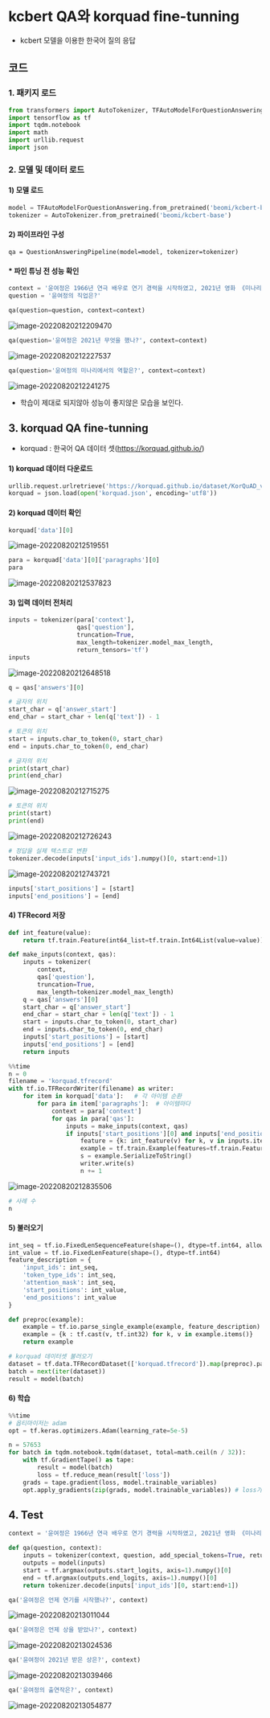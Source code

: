 # kcbert QA와 korquad fine-tunning

- kcbert 모델을 이용한 한국어 질의 응답



## 코드

### 1. 패키지 로드

```python
from transformers import AutoTokenizer, TFAutoModelForQuestionAnswering, QuestionAnsweringPipeline
import tensorflow as tf
import tqdm.notebook
import math
import urllib.request
import json
```

### 2. 모델 및 데이터 로드

#### 1) 모델 로드

```python
model = TFAutoModelForQuestionAnswering.from_pretrained('beomi/kcbert-base', from_pt=True)
tokenizer = AutoTokenizer.from_pretrained('beomi/kcbert-base')
```

#### 2) 파이프라인 구성

```
qa = QuestionAnsweringPipeline(model=model, tokenizer=tokenizer)
```



#### * 파인 튜닝 전 성능 확인

```python
context = '윤여정은 1966년 연극 배우로 연기 경력을 시작하였고, 2021년 영화 《미나리》의 순자 역으로 아카데미 여우조연상을 수상했다.'
question = '윤여정의 직업은?'
```

```python
qa(question=question, context=context)
```

![image-20220820212209470](kcbert_QA_fine_tunning.assets/image-20220820212209470.png)

```python
qa(question='윤여정은 2021년 무엇을 했나?', context=context)
```

![image-20220820212227537](kcbert_QA_fine_tunning.assets/image-20220820212227537.png)

```python
qa(question='윤여정의 미나리에서의 역할은?', context=context)
```

![image-20220820212241275](kcbert_QA_fine_tunning.assets/image-20220820212241275.png)

- 학습이 제대로 되지않아 성능이 좋지않은 모습을 보인다.



## 3. korquad QA fine-tunning

- korquad : 한국어 QA 데이터 셋(https://korquad.github.io/)


#### 1) korquad 데이터 다운로드

````python
urllib.request.urlretrieve('https://korquad.github.io/dataset/KorQuAD_v1.0_train.json', 'korquad.json')
korquad = json.load(open('korquad.json', encoding='utf8'))
````



#### 2) korquad 데이터 확인

```python
korquad['data'][0]
```

![image-20220820212519551](kcbert_QA_fine_tunning.assets/image-20220820212519551.png)

```python
para = korquad['data'][0]['paragraphs'][0]
para
```

![image-20220820212537823](kcbert_QA_fine_tunning.assets/image-20220820212537823.png)



#### 3) 입력 데이터 전처리

```python
inputs = tokenizer(para['context'], 
                   qas['question'], 
                   truncation=True, 
                   max_length=tokenizer.model_max_length,
                   return_tensors='tf')
inputs
```

![image-20220820212648518](kcbert_QA_fine_tunning.assets/image-20220820212648518.png)

```python
q = qas['answers'][0]

# 글자의 위치
start_char = q['answer_start']
end_char = start_char + len(q['text']) - 1

# 토큰의 위치
start = inputs.char_to_token(0, start_char)
end = inputs.char_to_token(0, end_char)
```

```python
# 글자의 위치
print(start_char)
print(end_char)
```

![image-20220820212715275](kcbert_QA_fine_tunning.assets/image-20220820212715275.png)

````python
# 토큰의 위치
print(start)
print(end)
````

![image-20220820212726243](kcbert_QA_fine_tunning.assets/image-20220820212726243.png)

```python
# 정답을 실제 텍스트로 변환
tokenizer.decode(inputs['input_ids'].numpy()[0, start:end+1])
```

![image-20220820212743721](kcbert_QA_fine_tunning.assets/image-20220820212743721.png)

```python
inputs['start_positions'] = [start]
inputs['end_positions'] = [end]
```



#### 4) TFRecord 저장

```python
def int_feature(value):
    return tf.train.Feature(int64_list=tf.train.Int64List(value=value))

def make_inputs(context, qas):
    inputs = tokenizer(
        context, 
        qas['question'], 
        truncation=True, 
        max_length=tokenizer.model_max_length)
    q = qas['answers'][0]
    start_char = q['answer_start']
    end_char = start_char + len(q['text']) - 1
    start = inputs.char_to_token(0, start_char)
    end = inputs.char_to_token(0, end_char)
    inputs['start_positions'] = [start]
    inputs['end_positions'] = [end]
    return inputs
```

```python
%%time
n = 0
filename = 'korquad.tfrecord'
with tf.io.TFRecordWriter(filename) as writer:
    for item in korquad['data']:   # 각 아이템 순환
        for para in item['paragraphs']:  # 아이템마다 
            context = para['context']
            for qas in para['qas']:
                inputs = make_inputs(context, qas)
                if inputs['start_positions'][0] and inputs['end_positions'][0]:
                    feature = {k: int_feature(v) for k, v in inputs.items()}
                    example = tf.train.Example(features=tf.train.Features(feature=feature))
                    s = example.SerializeToString()
                    writer.write(s)
                    n += 1

```

![image-20220820212835506](kcbert_QA_fine_tunning.assets/image-20220820212835506.png)

```python
# 사례 수
n
```



#### 5) 불러오기

```python
int_seq = tf.io.FixedLenSequenceFeature(shape=(), dtype=tf.int64, allow_missing=True)
int_value = tf.io.FixedLenFeature(shape=(), dtype=tf.int64)
feature_description = {
    'input_ids': int_seq,
    'token_type_ids': int_seq,
    'attention_mask': int_seq,
    'start_positions': int_value,
    'end_positions': int_value
}
```

```python
def preproc(example):
    example = tf.io.parse_single_example(example, feature_description)
    example = {k : tf.cast(v, tf.int32) for k, v in example.items()}
    return example
```

```python
# korquad 데이터셋 불러오기
dataset = tf.data.TFRecordDataset(['korquad.tfrecord']).map(preproc).padded_batch(8)
batch = next(iter(dataset))
result = model(batch)
```



#### 6) 학습

```python
%%time
# 옵티마이저는 adam
opt = tf.keras.optimizers.Adam(learning_rate=5e-5)

n = 57653
for batch in tqdm.notebook.tqdm(dataset, total=math.ceil(n / 32)):
    with tf.GradientTape() as tape:
        result = model(batch)
        loss = tf.reduce_mean(result['loss'])
    grads = tape.gradient(loss, model.trainable_variables)
    opt.apply_gradients(zip(grads, model.trainable_variables)) # loss가 감소하는 방향으로 파라미터 업데이트
```



## 4. Test

```python
context = '윤여정은 1966년 연극 배우로 연기 경력을 시작하였고, 2021년 영화 《미나리》의 순자 역으로 아카데미 여우조연상을 수상했다.'
```

```python
def qa(question, context):
    inputs = tokenizer(context, question, add_special_tokens=True, return_tensors="tf")
    outputs = model(inputs)
    start = tf.argmax(outputs.start_logits, axis=1).numpy()[0]
    end = tf.argmax(outputs.end_logits, axis=1).numpy()[0]
    return tokenizer.decode(inputs['input_ids'][0, start:end+1])
```

```python
qa('윤여정은 언제 연기를 시작했나?', context)
```

![image-20220820213011044](kcbert_QA_fine_tunning.assets/image-20220820213011044.png)

```python
qa('윤여정은 언제 상을 받았나?', context)
```

![image-20220820213024536](kcbert_QA_fine_tunning.assets/image-20220820213024536.png)

```python
qa('윤여정이 2021년 받은 상은?', context)
```

![image-20220820213039466](kcbert_QA_fine_tunning.assets/image-20220820213039466.png)

```python
qa('윤여정의 출연작은?', context)
```

![image-20220820213054877](kcbert_QA_fine_tunning.assets/image-20220820213054877.png)



